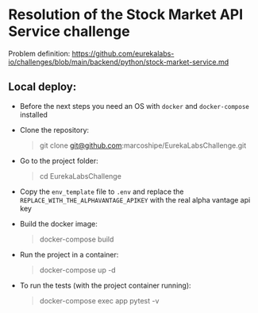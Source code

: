# Resolution of the Stock Market API Service challenge
Problem definition: https://github.com/eurekalabs-io/challenges/blob/main/backend/python/stock-market-service.md

## Local deploy:
* Before the next steps you need an OS with `docker` and `docker-compose` installed

* Clone the repository:

  > git clone git@github.com:marcoshipe/EurekaLabsChallenge.git

* Go to the project folder:

  > cd EurekaLabsChallenge

* Copy the `env_template` file to `.env` and replace the `REPLACE_WITH_THE_ALPHAVANTAGE_APIKEY` with the real 
 alpha vantage api key

* Build the docker image:

  > docker-compose build

* Run the project in a container:

  > docker-compose up -d

* To run the tests (with the project container running):

  > docker-compose exec app pytest -v